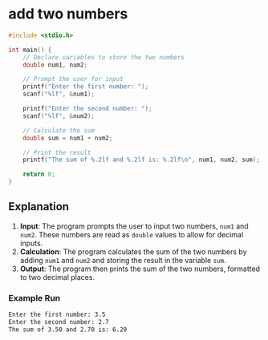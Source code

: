 # add two numbers

```c
#include <stdio.h>

int main() {
    // Declare variables to store the two numbers
    double num1, num2;

    // Prompt the user for input
    printf("Enter the first number: ");
    scanf("%lf", &num1);

    printf("Enter the second number: ");
    scanf("%lf", &num2);

    // Calculate the sum
    double sum = num1 + num2;

    // Print the result
    printf("The sum of %.2lf and %.2lf is: %.2lf\n", num1, num2, sum);

    return 0;
}
```

## Explanation

1. **Input**: The program prompts the user to input two numbers, `num1` and `num2`. These numbers are read as `double` values to allow for decimal inputs.
2. **Calculation**: The program calculates the sum of the two numbers by adding `num1` and `num2` and storing the result in the variable `sum`.
3. **Output**: The program then prints the sum of the two numbers, formatted to two decimal places.

### Example Run

```bash
Enter the first number: 3.5
Enter the second number: 2.7
The sum of 3.50 and 2.70 is: 6.20
```
